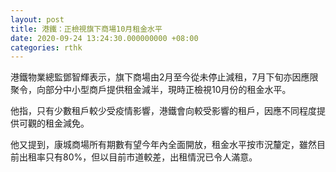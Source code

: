 ```yaml
---
layout: post
title: 港鐵：正檢視旗下商場10月租金水平
date: 2020-09-24 13:24:30.000000000 +08:00
categories: rthk
---
```


港鐵物業總監鄧智輝表示，旗下商場由2月至今從未停止減租，7月下旬亦因應限聚令，向部分中小型商戶提供租金減半，現時正檢視10月份的租金水平。

他指，只有少數租戶較少受疫情影響，港鐵會向較受影響的租戶，因應不同程度提供可觀的租金減免。

他又提到，康城商場所有期數有望今年內全面開放，租金水平按市況釐定，雖然目前出租率只有80%，但以目前市道較差，出租情況已令人滿意。
